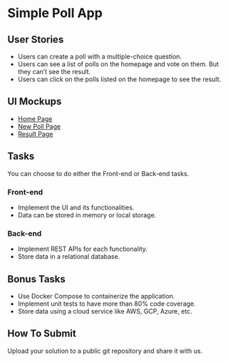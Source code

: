# Simple Poll App

## User Stories
- Users can create a poll with a multiple-choice question.
- Users can see a list of polls on the homepage and vote on them. But they can’t see the result.
- Users can click on the polls listed on the homepage to see the result.

## UI Mockups
- [Home Page](images/home_page.svg)
- [New Poll Page](images/new_poll_page.svg)
- [Result Page](images/result_page.svg)

## Tasks
You can choose to do either the Front-end or Back-end tasks.

### Front-end
- Implement the UI and its functionalities.
- Data can be stored in memory or local storage.

### Back-end
- Implement REST APIs for each functionality.
- Store data in a relational database.

## Bonus Tasks
- Use Docker Compose to containerize the application.
- Implement unit tests to have more than 80% code coverage.
- Store data using a cloud service like AWS, GCP, Azure, etc.

## How To Submit
Upload your solution to a public git repository and share it with us.